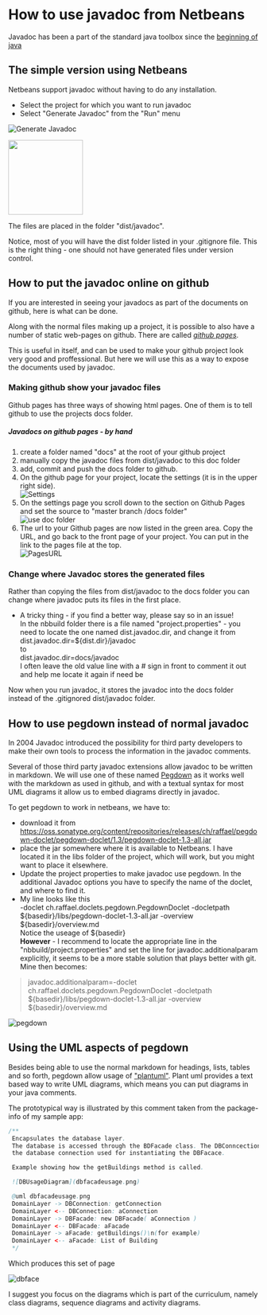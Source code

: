 # How to use javadoc from Netbeans
Javadoc has been a part of the standard java toolbox since the [beginning of java](http://www.literateprogramming.com/javadoc95.pdf)


## The simple version using Netbeans
Netbeans support javadoc without having to do any installation.

- Select the project for which you want to run javadoc
- Select "Generate Javadoc" from the "Run" menu

![Generate Javadoc](img/runjavadoc.jpg)

<img src="img/runjavadoc.jpg" width="150">

The files are placed in the folder "dist/javadoc".

Notice, most of you will have the dist folder listed in your .gitignore file. This is the right thing - one should not have generated files under version control. 


## How to put the javadoc online on github
If you are interested in seeing your javadocs as part of the documents on github, here is what can be done. 

Along with the normal files making up a project, it is possible to also have a number of static web-pages on github. There are called [_github pages_](https://pages.github.com).

This is useful in itself, and can be used to make your github project look very good and proffessional. But here we will use this as a way to expose the documents used by javadoc.

### Making github show your javadoc files
Github pages has three ways of showing html pages. One of them is to tell github to use the projects docs folder.

##### Javadocs on github pages - by hand

1. create a folder named "docs" at the root of your github project
2. manually copy the javadoc files from dist/javadoc to this doc folder
3. add, commit and push the docs folder to github.
4. On the github page for your project, locate the settings (it is in the upper right side).<br> ![Settings](img/Settings.jpg)
5. On the settings page you scroll down to the section on Github Pages and set the source to "master branch /docs folder"<br>
![use doc folder](img/UseDocFolder.jpg)
6. The url to your Github pages are now listed in the green area. Copy the URL, and go back to the front page of your project. You can put in the link to the pages file at the top. <br>
![PagesURL](img/ProjectURL.jpg)

### Change where Javadoc stores the generated files
Rather than copying the files from dist/javadoc to the docs folder you can change where javadoc puts its files in the first place.

- A tricky thing - if you find a better way, please say so in an issue! <br> In the nbbuild folder there is a file named "project.properties" - you need to locate the one named dist.javadoc.dir, and change it from <br>dist.javadoc.dir=${dist.dir}/javadoc<br>to <br>dist.javadoc.dir=docs/javadoc<br>
I often leave the old value line with a # sign in front to comment it out and help me locate it again if need be

Now when you run javadoc, it stores the javadoc into the docs folder instead of the .gitignored dist/javadoc folder.

## How to use pegdown instead of normal javadoc
In 2004 Javadoc introduced the possibility for third party developers to make their own tools to process the information in the javadoc comments. 

Several of those third party javadoc extensions allow javadoc to be written in markdown. We will use one of these named [Pegdown](https://github.com/Abnaxos/pegdown-doclet) as it works well with the markdown as used in github, and with a textual syntax for most UML diagrams it allow us to embed diagrams directly in javadoc.

To get pegdown to work in netbeans, we have to:

- download it from <https://oss.sonatype.org/content/repositories/releases/ch/raffael/pegdown-doclet/pegdown-doclet/1.3/pegdown-doclet-1.3-all.jar>
- place the jar somewhere where it is available to Netbeans. I have located it in the libs folder of the project, which will work, but you might want to place it elsewhere.
- Update the project properties to make javadoc use pegdown. In the additional Javadoc options you have to specify the name of the doclet, and where to find it. 
- My line looks like this<br>
 	-doclet ch.raffael.doclets.pegdown.PegdownDoclet -docletpath ${basedir}/libs/pegdown-doclet-1.3-all.jar -overview ${basedir}/overview.md<br>
Notice the useage of ${basedir} <br>
**However** - I recommend to locate the appropriate line in the "nbbuild/project.properties" and set the line for javadoc.additionalparam explicitly, it seems to be a more stable solution that plays better with git. Mine then becomes:<br>
>javadoc.additionalparam=-doclet ch.raffael.doclets.pegdown.PegdownDoclet -docletpath ${basedir}/libs/pegdown-doclet-1.3-all.jar -overview ${basedir}/overview.md

![pegdown](img/PegdownDoclet.jpg)

## Using the UML aspects of pegdown
Besides being able to use the normal markdown for headings, lists, tables and so forth, pegdown allow usage of ["plantuml"](http://plantuml.com). Plant uml provides a text based way to write UML diagrams, which means you can put diagrams in your java comments.

The prototypical way is illustrated by this comment taken from the package-info of my sample app:

```java
/**
 Encapsulates the database layer.
 The database is accessed through the BDFacade class. The DBConncection provides
 the database connection used for instantiating the DBFacace.

 Example showing how the getBuildings method is called.

 ![DBUsageDiagram](dbfacadeusage.png)

 @uml dbfacadeusage.png
 DomainLayer -> DBConnection: getConnection
 DomainLayer <-- DBConnection: aConnection
 DomainLayer -> DBFacade: new DBFacade( aConnection )
 DomainLayer <-- DBFacade: aFacade
 DomainLayer -> aFacade: getBuildings()\n(for example)
 DomainLayer <-- aFacade: List of Building
 */
```
Which produces this set of page

![dbface](img/dbfacededoc.jpg)

I suggest you focus on the diagrams which is part of the curriculum, namely class diagrams, sequence diagrams and activity diagrams.
